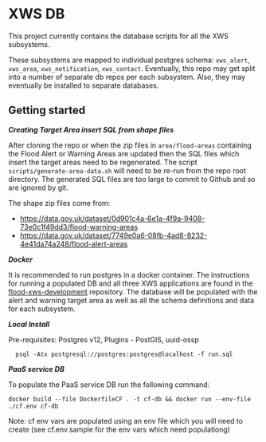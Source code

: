 # XWS DB

This project currently contains the database scripts for all the XWS subsystems.

These subsystems are mapped to individual postgres schema: `xws_alert`, `xws_area`, `xws_notification`, `xws_contact`. Eventually, this repo may get split into a number of separate db repos per each subsystem. Also, they may eventually be installed to separate databases.


## Getting started

***Creating Target Area insert SQL from shape files***

After cloning the repo or when the zip files in `area/flood-areas` containing the Flood Alert or Warning Areas are updated then the SQL files which insert the target areas need to be regenerated. The script `scripts/generate-area-data.sh` will need to be re-run from the repo root directory. The generated SQL files are too large to commit to Github and so are ignored by git.

The shape zip files come from:

* https://data.gov.uk/dataset/0d901c4a-6e1a-4f9a-9408-73e0c1f49dd3/flood-warning-areas
* https://data.gov.uk/dataset/7749e0a6-08fb-4ad8-8232-4e41da74a248/flood-alert-areas

***Docker***

It is recommended to run postgres in a docker container. The instructions for running a populated DB and all three XWS applications are found in the [flood-xws-development](https://github.com/DEFRA/flood-xws-development) repository. The database will be populated with the alert and warning target area as well as all the schema definitions and data for each subsystem.

***Local Install***

Pre-requisites: Postgres v12, Plugins -  PostGIS, uuid-ossp

```
  psql -Atx postgresql://postgres:postgres@localhost -f run.sql
```

***PaaS service DB***

To populate the PaaS service DB run the following command:

`docker build --file DockerfileCF . -t cf-db && docker run --env-file ./cf.env cf-db`

Note: cf env vars are populated using an env file which you will need to create (see cf.env.sample for the env vars which need populationg)
